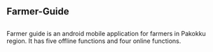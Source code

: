 # <h2>Farmer-Guide<h2>
Farmer guide is an android mobile application for farmers in Pakokku region.
It has five offline functions and four online functions.
